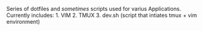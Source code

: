 Series of dotfiles and *sometimes* scripts used for varius Applications. 
Currently includes:
    1. VIM 
    2. TMUX
    3. dev.sh (script that intiates tmux + vim environment)
